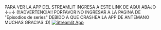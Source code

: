 PARA VER LA APP DEL STREAMLIT INGRESA A ESTE LINK DE AQUI ABAJO ↓↓↓ (!!ADVERTENCIA!! PORFAVOR NO INGRESAR A LA PAGINA DE "Episodios de series" DEBIDO A QUE CRASHEA LA APP DE ANTEMANO MUCHAS GRACIAS :D)
[![Streamlit App](https://static.streamlit.io/badges/streamlit_badge_black_white.svg)](https://imdbproyecto.streamlit.app/)
